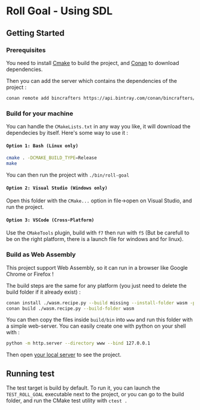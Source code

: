 # Roll Goal - Using SDL

## Getting Started

### Prerequisites

You need to install [Cmake](https://cmake.org/) to build the project, and [Conan](https://conan.io/) to download dependencies.

Then you can add the server which contains the dependencies of the project :

```bash
conan remote add bincrafters https://api.bintray.com/conan/bincrafters/public-conan
```

### Build for your machine

You can handle the `CMakeLists.txt` in any way you like, it will download the dependecies by itself. Here's some way to use it :

#### `Option 1: Bash (Linux only)`

```bash
cmake . -DCMAKE_BUILD_TYPE=Release
make
```

You can then run the project with `./bin/roll-goal`

#### `Option 2: Visual Studio (Windows only)`

Open this folder with the `CMake...` option in file->open on Visual Studio, and run the project.

#### `Option 3: VSCode (Cross-Platform)`

Use the `CMakeTools` plugin, build with `f7` then run with `f5` (But be carefull to be on the right platform, there is a launch file for windows and for linux).

### Build as Web Assembly

This project support Web Assembly, so it can run in a browser like Google Chrome or Firefox !

The build steps are the same for any platform (you just need to delete the build folder if it already exist) :

```bash
conan install ./wasm.recipe.py --build missing --install-folder wasm -pr ./wasm.profile
conan build ./wasm.recipe.py --build-folder wasm
```

You can then copy the files inside `build/bin` into `www` and run this folder with a simple web-server. You can easily create one with python on your shell with :

```bash
python -m http.server --directory www --bind 127.0.0.1
```

Then open [your local server](http://127.0.0.1:8000/) to see the project.

## Running test

The test target is build by default. To run it, you can launch the `TEST_ROLL_GOAL` executable next to the project, or you can go to the build folder, and run the CMake test utility with `ctest .`
